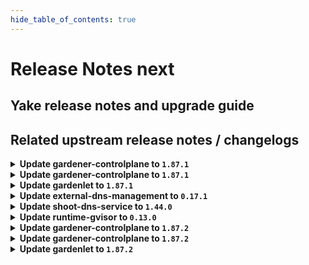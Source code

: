 ```yaml
---
hide_table_of_contents: true
---
```


# Release Notes next

## Yake release notes and upgrade guide

## Related upstream release notes / changelogs


<details>
<summary><b>Update gardener-controlplane to <code>1.87.1</code></b></summary>

# [gardener/gardener]

## 🐛 Bug Fixes

- `[OPERATOR]` A regression is fixed that led to unnecessary and repetitive updates in the `status.constraints[].last{Update,Transition}Time` fields of the shoot. In larger Gardener installations, these superfluous updates could have resulted in significant excess network traffic, particularly between the `gardener-apiserver` and the `gardenlet`s in the seeds. by @istvanballok [#9086]
- `[USER]` Fixed an issue which prevented project admins and viewers from creating read-only kubeconfigs (via the `shoots/viewerkubeconfig` subresource). by @petersutter [#9083]

## Docker Images
- admission-controller: `europe-docker.pkg.dev/gardener-project/releases/gardener/admission-controller:v1.87.1`
- apiserver: `europe-docker.pkg.dev/gardener-project/releases/gardener/apiserver:v1.87.1`
- controller-manager: `europe-docker.pkg.dev/gardener-project/releases/gardener/controller-manager:v1.87.1`
- gardenlet: `europe-docker.pkg.dev/gardener-project/releases/gardener/gardenlet:v1.87.1`
- node-agent: `europe-docker.pkg.dev/gardener-project/releases/gardener/node-agent:v1.87.1`
- operator: `europe-docker.pkg.dev/gardener-project/releases/gardener/operator:v1.87.1`
- resource-manager: `europe-docker.pkg.dev/gardener-project/releases/gardener/resource-manager:v1.87.1`
- scheduler: `europe-docker.pkg.dev/gardener-project/releases/gardener/scheduler:v1.87.1`


</details>

<details>
<summary><b>Update gardener-controlplane to <code>1.87.1</code></b></summary>

# [gardener/gardener]

## 🐛 Bug Fixes

- `[OPERATOR]` A regression is fixed that led to unnecessary and repetitive updates in the `status.constraints[].last{Update,Transition}Time` fields of the shoot. In larger Gardener installations, these superfluous updates could have resulted in significant excess network traffic, particularly between the `gardener-apiserver` and the `gardenlet`s in the seeds. by @istvanballok [#9086]
- `[USER]` Fixed an issue which prevented project admins and viewers from creating read-only kubeconfigs (via the `shoots/viewerkubeconfig` subresource). by @petersutter [#9083]

## Docker Images
- admission-controller: `europe-docker.pkg.dev/gardener-project/releases/gardener/admission-controller:v1.87.1`
- apiserver: `europe-docker.pkg.dev/gardener-project/releases/gardener/apiserver:v1.87.1`
- controller-manager: `europe-docker.pkg.dev/gardener-project/releases/gardener/controller-manager:v1.87.1`
- gardenlet: `europe-docker.pkg.dev/gardener-project/releases/gardener/gardenlet:v1.87.1`
- node-agent: `europe-docker.pkg.dev/gardener-project/releases/gardener/node-agent:v1.87.1`
- operator: `europe-docker.pkg.dev/gardener-project/releases/gardener/operator:v1.87.1`
- resource-manager: `europe-docker.pkg.dev/gardener-project/releases/gardener/resource-manager:v1.87.1`
- scheduler: `europe-docker.pkg.dev/gardener-project/releases/gardener/scheduler:v1.87.1`


</details>

<details>
<summary><b>Update gardenlet to <code>1.87.1</code></b></summary>

# [gardener/gardener]

## 🐛 Bug Fixes

- `[OPERATOR]` A regression is fixed that led to unnecessary and repetitive updates in the `status.constraints[].last{Update,Transition}Time` fields of the shoot. In larger Gardener installations, these superfluous updates could have resulted in significant excess network traffic, particularly between the `gardener-apiserver` and the `gardenlet`s in the seeds. by @istvanballok [#9086]
- `[USER]` Fixed an issue which prevented project admins and viewers from creating read-only kubeconfigs (via the `shoots/viewerkubeconfig` subresource). by @petersutter [#9083]

## Docker Images
- admission-controller: `europe-docker.pkg.dev/gardener-project/releases/gardener/admission-controller:v1.87.1`
- apiserver: `europe-docker.pkg.dev/gardener-project/releases/gardener/apiserver:v1.87.1`
- controller-manager: `europe-docker.pkg.dev/gardener-project/releases/gardener/controller-manager:v1.87.1`
- gardenlet: `europe-docker.pkg.dev/gardener-project/releases/gardener/gardenlet:v1.87.1`
- node-agent: `europe-docker.pkg.dev/gardener-project/releases/gardener/node-agent:v1.87.1`
- operator: `europe-docker.pkg.dev/gardener-project/releases/gardener/operator:v1.87.1`
- resource-manager: `europe-docker.pkg.dev/gardener-project/releases/gardener/resource-manager:v1.87.1`
- scheduler: `europe-docker.pkg.dev/gardener-project/releases/gardener/scheduler:v1.87.1`


</details>

<details>
<summary><b>Update external-dns-management to <code>0.17.1</code></b></summary>

# [gardener/external-dns-management]

## 🏃 Others

- `[OPERATOR]` Bumps golang from 1.21.5 to 1.21.6. by @MartinWeindel [#353]
- `[USER]` Merge `dns.gardener.cloud/dnsnames` annotations from multiple DNSAnnotation objects. by @MartinWeindel [#352]

## Docker Images
- dns-controller-manager: `europe-docker.pkg.dev/gardener-project/releases/dns-controller-manager:v0.17.1`


</details>

<details>
<summary><b>Update shoot-dns-service to <code>1.44.0</code></b></summary>

# [gardener/external-dns-management]

## 🏃 Others

- `[OPERATOR]` Bumps golang from 1.21.5 to 1.21.6. by @MartinWeindel [gardener/external-dns-management#353]
- `[USER]` Merge `dns.gardener.cloud/dnsnames` annotations from multiple DNSAnnotation objects. by @MartinWeindel [gardener/external-dns-management#352]
# [gardener/gardener-extension-shoot-dns-service]

## 🏃 Others

- `[OPERATOR]` Bump github.com/gardener/gardener from 1.86.0 to 1.87.0. by @dependabot[bot] [#286]

## Docker Images
- gardener-extension-admission-shoot-dns-service: `europe-docker.pkg.dev/gardener-project/releases/gardener/extensions/admission-shoot-dns-service:v1.44.0`
- gardener-extension-shoot-dns-service: `europe-docker.pkg.dev/gardener-project/releases/gardener/extensions/shoot-dns-service:v1.44.0`


</details>

<details>
<summary><b>Update runtime-gvisor to <code>0.13.0</code></b></summary>

# [gardener/gardener-extension-runtime-gvisor]

## ⚠️ Breaking Changes

- `[OPERATOR]` Change OCI Image Registry from GCR (`eu.gcr.io/gardener-project`) to Artifact-Registry (`europe-docker.pkg.dev/gardener-project/releases`). Users should update their references.  
   by @ccwienk [#109]
## 🏃 Others

- `[OPERATOR]` Update runsc to version 20240115.0 by @danatsap [#113]

## Docker Images
- gardener-extension-runtime-gvisor-installation: `europe-docker.pkg.dev/gardener-project/releases/gardener/extensions/runtime-gvisor-installation:v0.13.0`
- gardener-extension-runtime-gvisor: `europe-docker.pkg.dev/gardener-project/releases/gardener/extensions/runtime-gvisor:v0.13.0`


</details>

<details>
<summary><b>Update gardener-controlplane to <code>1.87.2</code></b></summary>

# [gardener/gardener]

## 🐛 Bug Fixes

- `[USER]` The `worker.gardener.cloud/kubernetes-version` is now correctly maintained as label on `Node`s (instead of an annotation) when the `UseGardenerNodeAgent` feature gate is turned on. by @rfranzke [#9111]

## Docker Images
- gardener: `europe-docker.pkg.dev/gardener-project/releases/gardener/admission-controller:v1.87.2`
- gardener: `europe-docker.pkg.dev/gardener-project/releases/gardener/apiserver:v1.87.2`
- gardener: `europe-docker.pkg.dev/gardener-project/releases/gardener/controller-manager:v1.87.2`
- gardener: `europe-docker.pkg.dev/gardener-project/releases/gardener/gardenlet:v1.87.2`
- gardener: `europe-docker.pkg.dev/gardener-project/releases/gardener/node-agent:v1.87.2`
- gardener: `europe-docker.pkg.dev/gardener-project/releases/gardener/operator:v1.87.2`
- gardener: `europe-docker.pkg.dev/gardener-project/releases/gardener/resource-manager:v1.87.2`
- gardener: `europe-docker.pkg.dev/gardener-project/releases/gardener/scheduler:v1.87.2`


</details>

<details>
<summary><b>Update gardener-controlplane to <code>1.87.2</code></b></summary>

# [gardener/gardener]

## 🐛 Bug Fixes

- `[USER]` The `worker.gardener.cloud/kubernetes-version` is now correctly maintained as label on `Node`s (instead of an annotation) when the `UseGardenerNodeAgent` feature gate is turned on. by @rfranzke [#9111]

## Docker Images
- gardener: `europe-docker.pkg.dev/gardener-project/releases/gardener/admission-controller:v1.87.2`
- gardener: `europe-docker.pkg.dev/gardener-project/releases/gardener/apiserver:v1.87.2`
- gardener: `europe-docker.pkg.dev/gardener-project/releases/gardener/controller-manager:v1.87.2`
- gardener: `europe-docker.pkg.dev/gardener-project/releases/gardener/gardenlet:v1.87.2`
- gardener: `europe-docker.pkg.dev/gardener-project/releases/gardener/node-agent:v1.87.2`
- gardener: `europe-docker.pkg.dev/gardener-project/releases/gardener/operator:v1.87.2`
- gardener: `europe-docker.pkg.dev/gardener-project/releases/gardener/resource-manager:v1.87.2`
- gardener: `europe-docker.pkg.dev/gardener-project/releases/gardener/scheduler:v1.87.2`


</details>

<details>
<summary><b>Update gardenlet to <code>1.87.2</code></b></summary>

# [gardener/gardener]

## 🐛 Bug Fixes

- `[USER]` The `worker.gardener.cloud/kubernetes-version` is now correctly maintained as label on `Node`s (instead of an annotation) when the `UseGardenerNodeAgent` feature gate is turned on. by @rfranzke [#9111]

## Docker Images
- gardener: `europe-docker.pkg.dev/gardener-project/releases/gardener/admission-controller:v1.87.2`
- gardener: `europe-docker.pkg.dev/gardener-project/releases/gardener/apiserver:v1.87.2`
- gardener: `europe-docker.pkg.dev/gardener-project/releases/gardener/controller-manager:v1.87.2`
- gardener: `europe-docker.pkg.dev/gardener-project/releases/gardener/gardenlet:v1.87.2`
- gardener: `europe-docker.pkg.dev/gardener-project/releases/gardener/node-agent:v1.87.2`
- gardener: `europe-docker.pkg.dev/gardener-project/releases/gardener/operator:v1.87.2`
- gardener: `europe-docker.pkg.dev/gardener-project/releases/gardener/resource-manager:v1.87.2`
- gardener: `europe-docker.pkg.dev/gardener-project/releases/gardener/scheduler:v1.87.2`


</details>
